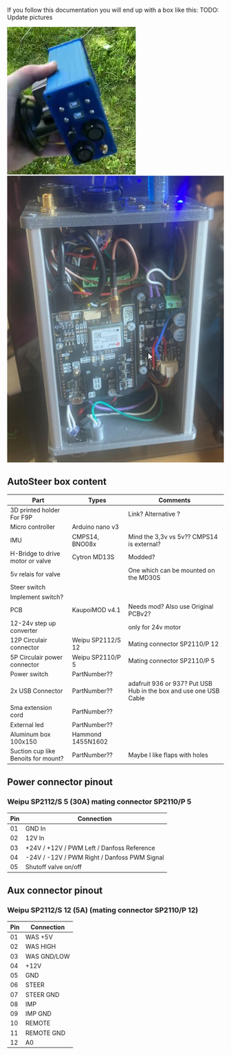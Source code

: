 If you follow this documentation you will end up with a box like this:
TODO: Update pictures

![Box 1](Box1.png) ![Box 2](Box2.png)

## AutoSteer box content

| Part                                 | Types                                        | Comments                                                                                  |
|--------------------------------------|----------------------------------------------|-------------------------------------------------------------------------------------------|
| 3D printed holder For F9P            |                                              | Link? Alternative ?                                                                       |
| Micro controller                     | Arduino nano v3                              |                                                                                           |
| IMU                                  | CMPS14, BNO08x                               | Mind the 3,3v vs 5v?? CMPS14 is external?                                                 |
| H-Bridge to drive motor or valve     | Cytron MD13S                                 | Modded?                                                                                   |
| 5v relais for valve                  |                                              | One which can be mounted on the MD30S                                                     |
| Steer switch                         |                                              |                                                                                           |
| Implement switch?                    |                                              |                                                                                           |
| PCB                                  | KaupoiMOD v4.1                               | Needs mod? Also use Original PCBv2?                                                       |
| 12-24v step up converter             |                                              | only for 24v motor                                                                        |
| 12P Circulair connector              | Weipu SP2112/S 12                            | Mating connector  SP2110/P 12                                                             |
| 5P Circulair power connector         | Weipu SP2110/P 5                             | Mating connector  SP2110/P 5                                                              |
| Power switch                         | PartNumber??                                 |                                                                                           |
| 2x USB Connector                     | PartNumber??                                 | adafruit 936 or 937? Put USB Hub in the box and use one USB Cable                         |
| Sma extension cord                   | PartNumber??                                 |                                                                                           |
| External led                         | PartNumber??                                 |                                                                                           |
| Aluminum box 100x150                 | Hammond 1455N1602                            |                                                                                           |
| Suction cup like Benoits  for mount? | PartNumber??                                 | Maybe I like flaps with holes                                                             |



## Power connector pinout 
### Weipu SP2112/S 5 (30A) mating connector SP2110/P 5
| Pin | Connection |
|-----|------------|
| 01  | GND In     |
| 02  | 12V In     |
| 03  | +24V / +12V / PWM Left  / Danfoss Reference  | 
| 04  | -24V / -12V / PWM Right / Danfoss PWM Signal |
| 05  | Shutoff valve on/off |


## Aux connector pinout
### Weipu SP2112/S 12 (5A) (mating connector SP2110/P 12)

| Pin | Connection |
|-----|------------|
| 01  | WAS +5V    |
| 02  | WAS HIGH   |
| 03  | WAS GND/LOW|
| 04  | +12V       |
| 05  | GND        |
| 06  | STEER      |
| 07  | STEER GND  |
| 08  | IMP        |
| 09  | IMP GND    |
| 10  | REMOTE     |
| 11  | REMOTE GND |
| 12  | A0         |